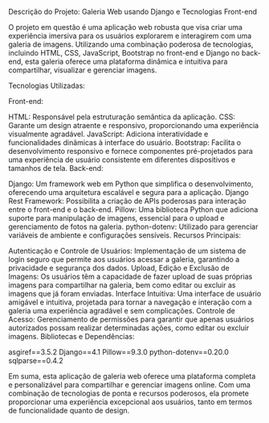 Descrição do Projeto: Galeria Web usando Django e Tecnologias Front-end

O projeto em questão é uma aplicação web robusta que visa criar uma experiência imersiva para os usuários explorarem e interagirem com uma galeria de imagens. Utilizando uma combinação poderosa de tecnologias, incluindo HTML, CSS, JavaScript, Bootstrap no front-end e Django no back-end, esta galeria oferece uma plataforma dinâmica e intuitiva para compartilhar, visualizar e gerenciar imagens.

Tecnologias Utilizadas:

Front-end:

HTML: Responsável pela estruturação semântica da aplicação.
CSS: Garante um design atraente e responsivo, proporcionando uma experiência visualmente agradável.
JavaScript: Adiciona interatividade e funcionalidades dinâmicas à interface do usuário.
Bootstrap: Facilita o desenvolvimento responsivo e fornece componentes pré-projetados para uma experiência de usuário consistente em diferentes dispositivos e tamanhos de tela.
Back-end:

Django: Um framework web em Python que simplifica o desenvolvimento, oferecendo uma arquitetura escalável e segura para a aplicação.
Django Rest Framework: Possibilita a criação de APIs poderosas para interação entre o front-end e o back-end.
Pillow: Uma biblioteca Python que adiciona suporte para manipulação de imagens, essencial para o upload e gerenciamento de fotos na galeria.
python-dotenv: Utilizado para gerenciar variáveis de ambiente e configurações sensíveis.
Recursos Principais:

Autenticação e Controle de Usuários: Implementação de um sistema de login seguro que permite aos usuários acessar a galeria, garantindo a privacidade e segurança dos dados.
Upload, Edição e Exclusão de Imagens: Os usuários têm a capacidade de fazer upload de suas próprias imagens para compartilhar na galeria, bem como editar ou excluir as imagens que já foram enviadas.
Interface Intuitiva: Uma interface de usuário amigável e intuitiva, projetada para tornar a navegação e interação com a galeria uma experiência agradável e sem complicações.
Controle de Acesso: Gerenciamento de permissões para garantir que apenas usuários autorizados possam realizar determinadas ações, como editar ou excluir imagens.
Bibliotecas e Dependências:

asgiref==3.5.2
Django==4.1
Pillow==9.3.0
python-dotenv==0.20.0
sqlparse==0.4.2

Em suma, esta aplicação de galeria web oferece uma plataforma completa e personalizável para compartilhar e gerenciar imagens online. Com uma combinação de tecnologias de ponta e recursos poderosos, ela promete proporcionar uma experiência excepcional aos usuários, tanto em termos de funcionalidade quanto de design.
